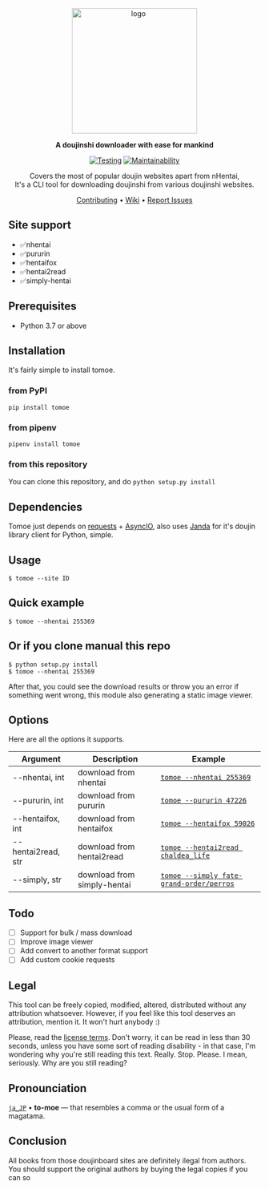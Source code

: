 
<div align="center">
<img width="250" src="https://cdn.discordapp.com/attachments/952117487166705747/953911458494836766/em.png" alt="logo"></br>

**A doujinshi downloader with ease for mankind** 

[![Testing](https://github.com/sinkaroid/tomoe/actions/workflows/api.yml/badge.svg)](https://github.com/sinkaroid/tomoe/actions/workflows/test.yml) [![Maintainability](https://api.codeclimate.com/v1/badges/4194c343080bc8366242/maintainability)](https://codeclimate.com/github/sinkaroid/tomoe/maintainability)

Covers the most of popular doujin websites apart from nHentai,  
It's a CLI tool for downloading doujinshi from various doujinshi websites.

<a href="https://github.com/sinkaroid/tomoe/blob/master/CONTRIBUTING.md">Contributing</a> •
<a href="https://github.com/sinkaroid/tomoe/wiki">Wiki</a> •
<a href="https://github.com/sinkaroid/tomoe/issues/new/choose">Report Issues</a>

</div>

## Site support

- ✅nhentai
- ✅pururin
- ✅hentaifox
- ✅hentai2read
- ✅simply-hentai

## Prerequisites

- Python 3.7 or above

## Installation
It's fairly simple to install tomoe.

### from PyPI
`pip install tomoe`

### from pipenv
`pipenv install tomoe`

### from this repository
You can clone this repository, and do `python setup.py install`


## Dependencies
Tomoe just depends on [requests](https://requests.readthedocs.io/en/master/) + [AsyncIO](https://docs.python.org/3/library/asyncio.html), also uses [Janda](https://pypi.org/project/janda/) for it's doujin library client for Python, simple.

## Usage
	$ tomoe --site ID

## Quick example
	$ tomoe --nhentai 255369

## Or if you clone manual this repo
	$ python setup.py install
	$ tomoe --nhentai 255369

After that, you could see the download results or throw you an error if something went wrong, this module also generating a static image viewer.


## Options

Here are all the options it supports.

| **Argument**       | **Description**             | **Example**                                                                                       |
| ------------------ | --------------------------- | ------------------------------------------------------------------------------------------------- |
| --nhentai, int     | download from nhentai       | [`tomoe --nhentai 255369`](https://nhentai.net/g/255369/)                                         |
| --pururin, int     | download from pururin       | [`tomoe --pururin 47226`](https://pururin.to/gallery/47226/crot-sampe-lumpuh)                     |
| --hentaifox, int   | download from hentaifox     | [`tomoe --hentaifox 59026`](https://hentaifox.com/gallery/59026/)                                 |
| --hentai2read, str | download from hentai2read   | [`tomoe --hentai2read chaldea_life`](https://hentai2read.com/chaldea_life/)                       |
| --simply, str      | download from simply-hentai | [`tomoe --simply fate-grand-order/perros`](https://www.simply-hentai.com/fate-grand-order/perros) |

## Todo

- [ ] Support for bulk / mass download
- [ ] Improve image viewer
- [ ] Add convert to another format support
- [ ] Add custom cookie requests

## Legal

This tool can be freely copied, modified, altered, distributed without any attribution whatsoever. However, if you feel
like this tool deserves an attribution, mention it. It won't hurt anybody :)

Please, read the [license terms](LICENSE). Don't worry, it can be read in less than 30 seconds, unless you have some
sort of reading disability - in that case, I'm wondering why you're still reading this text. Really. Stop. Please. I
mean, seriously. Why are you still reading?

## Pronounciation
[`ja_JP`](https://www.localeplanet.com/java/ja-JP/index.html) • **to-moe** — that resembles a comma or the usual form of a magatama.

## Conclusion
All books from those doujinboard sites are definitely ilegal from authors. You should support the original authors by buying the legal copies if you can so
